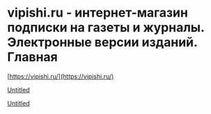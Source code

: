 # vipishi.ru - интернет-магазин подписки на газеты и журналы. Электронные версии изданий. Главная

[https://vipishi.ru/](https://vipishi.ru/)

[Untitled](./-87b5dbf7-4b15-43d1-8180-da503d0ede83.csv)

[Untitled](./-eba987b1-cfc1-4e2a-8a6c-9269f16effcb.csv)